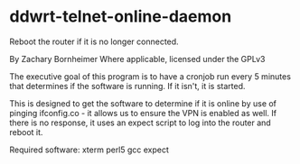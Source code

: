 # ddwrt-telnet-online-daemon
Reboot the router if it is no longer connected.

By Zachary Bornheimer
Where applicable, licensed under the GPLv3

The executive goal of this program is to have a cronjob run every 5 minutes that determines if the software is running.  If it isn't, it is started.

This is designed to get the software to determine if it is online by use of pinging ifconfig.co - it allows us to ensure the VPN is enabled as well.  If there is no response, it uses an expect script to log into the router and reboot it.

Required software:
xterm
perl5
gcc
expect
